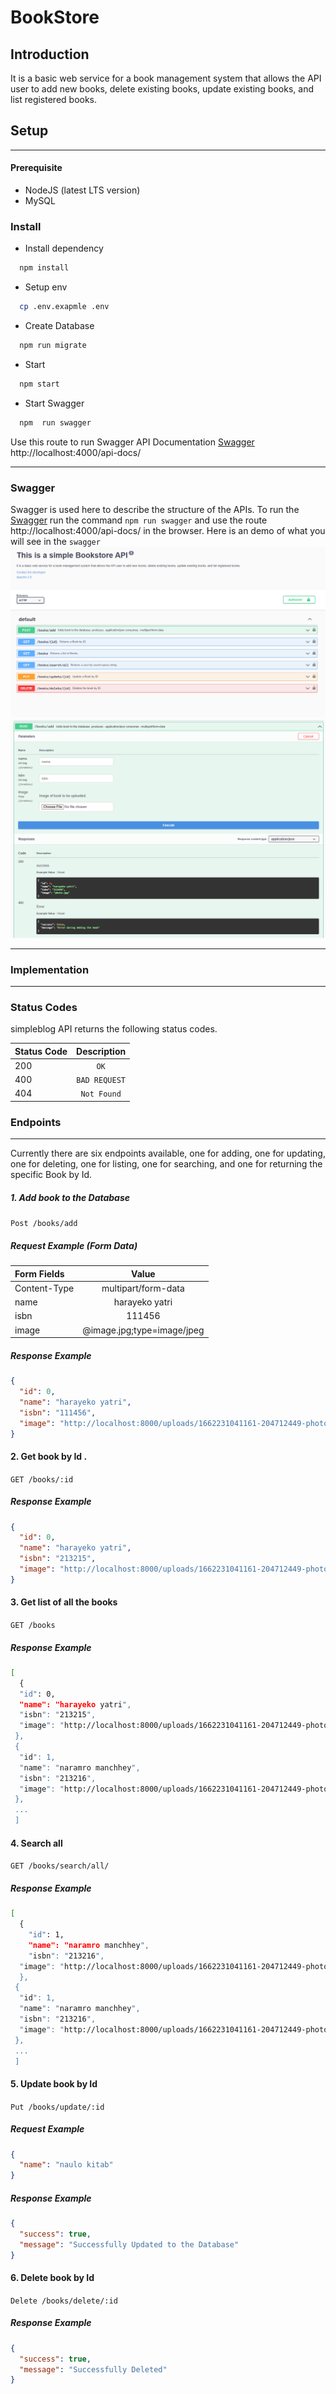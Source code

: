 # BookStore

## Introduction

It is a basic web service for a book management system that allows the API user to add new books, delete existing books, update existing books, and list registered books.

## Setup

---

#### Prerequisite

- NodeJS (latest LTS version)
- MySQL

### Install

- Install dependency

```bash
  npm install
```

- Setup env

```bash
  cp .env.exapmle .env
```

- Create Database

```bash
  npm run migrate
```

- Start

```bash
  npm start
```

- Start Swagger

```bash
  npm  run swagger
```

Use this route to run Swagger API Documentation [Swagger](http://localhost:4000/api-docs/)
http://localhost:4000/api-docs/

---

### Swagger

Swagger is used here to describe the structure of the APIs.
To run the [Swagger](http://localhost:4000/api-docs/) run the command `npm run swagger` and use the route http://localhost:4000/api-docs/ in the browser.
Here is an demo of what you will see in the `swagger`
![swagger](/public/swagger.png)
![swagger](/public/swagger1.png)

---

### Implementation

---

### Status Codes

simpleblog API returns the following status codes.

| Status Code |  Description  |
| :---------- | :-----------: |
| 200         |     `OK`      |
| 400         | `BAD REQUEST` |
| 404         |  `Not Found`  |

### Endpoints

---

Currently there are six endpoints available, one for adding, one for updating, one for deleting, one for listing, one for searching, and one for returning the specific Book by Id.

##### 1. Add book to the Database

`Post /books/add`

##### Request Example (Form Data)

| Form Fields  |           Value            |
| :----------- | :------------------------: |
| Content-Type |    multipart/form-data     |
| name         |       harayeko yatri       |
| isbn         |           111456           |
| image        | @image.jpg;type=image/jpeg |

##### Response Example

```json
{
  "id": 0,
  "name": "harayeko yatri",
  "isbn": "111456",
  "image": "http://localhost:8000/uploads/1662231041161-204712449-photo.jpg"
}
```

#### 2. Get book by Id .

`GET /books/:id`

##### Response Example

```json
{
  "id": 0,
  "name": "harayeko yatri",
  "isbn": "213215",
  "image": "http://localhost:8000/uploads/1662231041161-204712449-photo.jpg"
}
```

#### 3. Get list of all the books

`GET /books`

##### Response Example

```bash
[
  {
  "id": 0,
  "name": "harayeko yatri",
  "isbn": "213215",
  "image": "http://localhost:8000/uploads/1662231041161-204712449-photo.jpg"
 },
 {
  "id": 1,
  "name": "naramro manchhey",
  "isbn": "213216",
  "image": "http://localhost:8000/uploads/1662231041161-204712449-photo.jpg"
 },
 ...
 ]
```

#### 4. Search all

`GET /books/search/all/`

##### Response Example

```bash
[
  {
    "id": 1,
    "name": "naramro manchhey",
    "isbn": "213216",
  "image": "http://localhost:8000/uploads/1662231041161-204712449-photo.jpg"
  },
 {
  "id": 1,
  "name": "naramro manchhey",
  "isbn": "213216",
  "image": "http://localhost:8000/uploads/1662231041161-204712449-photo.jpg"
 },
 ...
 ]

```

#### 5. Update book by Id

`Put /books/update/:id`

##### Request Example

```json
{
  "name": "naulo kitab"
}
```

##### Response Example

```json
{
  "success": true,
  "message": "Successfully Updated to the Database"
}
```

#### 6. Delete book by Id

`Delete /books/delete/:id`

##### Response Example

```json
{
  "success": true,
  "message": "Successfully Deleted"
}
```
